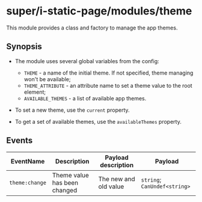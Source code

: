 # super/i-static-page/modules/theme

This module provides a class and factory to manage the app themes.

## Synopsis

* The module uses several global variables from the config:
  * `THEME` - a name of the initial theme. If not specified, theme managing won't be available;
  * `THEME_ATTRIBUTE` - an attribute name to set a theme value to the root element;
  * `AVAILABLE_THEMES` - a list of available app themes.

* To set a new theme, use the `current` property.

* To get a set of available themes, use the `availableThemes` property.

## Events

| EventName      | Description                  | Payload description   | Payload                      |
|----------------|------------------------------|-----------------------|------------------------------|
| `theme:change` | Theme value has been changed | The new and old value | `string`; `CanUndef<string>` |
